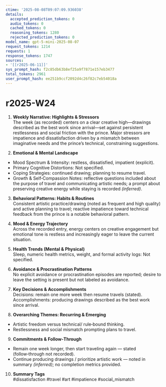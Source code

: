 ```yaml
---
ctime: '2025-08-08T09:07:09.936038'
details:
  accepted_prediction_tokens: 0
  audio_tokens: 0
  cached_tokens: 0
  reasoning_tokens: 1280
  rejected_prediction_tokens: 0
model_name: gpt-5-mini-2025-08-07
request_tokens: 1214
requests: 1
response_tokens: 1747
sources:
- '[[r2025-06-11]]'
sys_prompt_hash: f2c85db63b8ef25a9f7871e157eb3477
total_tokens: 2961
user_prompt_hash: ee251b9ccf2092d4c26f82c7eb54018a
---
```

# r2025-W24

1. **Weekly Narrative: Highlights & Stressors**  
The week (as recorded) centers on a clear creative high—drawings described as the best work since arrival—set against persistent restlessness and social friction with the prince. Major stressors are impatience and dissatisfaction driven by a mismatch between imaginative needs and the prince’s technical, constraining suggestions.

2. **Emotional & Mental Landscape**  
- Mood Spectrum & Intensity: restless, dissatisfied, impatient (explicit).  
- Primary Cognitive Distortions: Not specified.  
- Coping Strategies: continued drawing; planning to resume travel.  
- Growth & Self‑Compassion Notes: reflective questions included about the purpose of travel and communicating artistic needs; a prompt about preserving creative energy while staying is recorded *(inferred)*.

3. **Behavioral Patterns: Habits & Routines**  
Consistent artistic practice/drawing (noted as frequent and high quality) and active planning to travel; reactive impatience toward technical feedback from the prince is a notable behavioral pattern.

4. **Mood & Energy Trajectory**  
Across the recorded entry, energy centers on creative engagement but emotional tone is restless and increasingly eager to leave the current situation.

5. **Health Trends (Mental & Physical)**  
Sleep, numeric health metrics, weight, and formal activity logs: Not specified.

6. **Avoidance & Procrastination Patterns**  
No explicit avoidance or procrastination episodes are reported; desire to leave the setting is present but not labeled as avoidance.

7. **Key Decisions & Accomplishments**  
Decisions: remain one more week then resume travels (stated). Accomplishments: producing drawings described as the best work since arrival.

8. **Overarching Themes: Recurring & Emerging**  
- Artistic freedom versus technical/ rule‑bound thinking.  
- Restlessness and social mismatch prompting plans to travel.

9. **Commitments & Follow‑Through**  
- Remain one week longer, then start traveling again — stated (follow‑through not recorded).  
- Continue producing drawings / prioritize artistic work — noted in summary *(inferred)*; no completion metrics provided.

10. **Summary Tags**  
#dissatisfaction #travel #art #impatience #social_mismatch